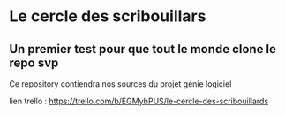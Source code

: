 # Le cercle des scribouillars
## Un premier test pour que tout le monde clone le repo svp
Ce repository contiendra nos sources du projet génie logiciel

lien trello : https://trello.com/b/EGMybPUS/le-cercle-des-scribouillards
